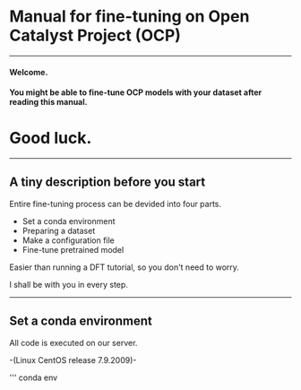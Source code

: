 # Manual for fine-tuning on Open Catalyst Project (OCP)
---

#### Welcome.

#### You might be able to fine-tune OCP models with your dataset after reading this manual.

# Good luck.

---

## A tiny description before you start

Entire fine-tuning process can be devided into four parts.

* Set a conda environment 
* Preparing a dataset
* Make a configuration file
* Fine-tune pretrained model 

Easier than running a DFT tutorial, so you don't need to worry.

I shall be with you in every step.

---
## Set a conda environment

All code is executed on our server.

-(Linux CentOS release 7.9.2009)-

'''
conda env 






